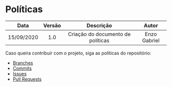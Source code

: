 # Políticas

| Data       | Versão | Descrição            | Autor             |
|:----------:|:------:|:--------------------:|:-----------------:|
| 15/09/2020 | 1.0 | Criação do documento de políticas  | Enzo Gabriel|

Caso queira contribuir com o projeto, siga as políticas do repositório:
  - [Branches](/docs/policies/branches.md)
  - [Commits](/docs/policies/commits.md)
  - [Issues](/docs/policies/issues.md)
  - [Pull Requests](/docs/policies/pull_request.md)